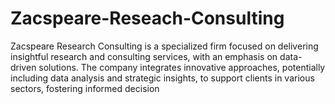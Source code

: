# Zacspeare-Reseach-Consulting
Zacspeare Research Consulting is a specialized firm focused on delivering insightful research and consulting services, with an emphasis on data-driven solutions. The company integrates innovative approaches, potentially including data analysis and strategic insights, to support clients in various sectors, fostering informed decision
